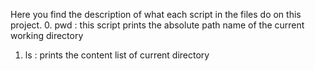 Here you find the description of what each script in the files do on this project.
0. pwd : this script prints the absolute path name of the current working directory
1. ls : prints the content list of current directory

